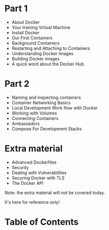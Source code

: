 <!SLIDE>
# Part 1

- About Docker
- Your training Virtual Machine
- Install Docker
- Our First Containers
- Background Containers
- Restarting and Attaching to Containers
- Understanding Docker Images
- Building Docker images
- A quick word about the Docker Hub

<!SLIDE>
# Part 2

- Naming and inspecting containers
- Container Networking Basics
- Local Development Work flow with Docker
- Working with Volumes
- Connecting Containers
- Ambassadors
- Compose For Development Stacks

<!SLIDE>
# Extra material

- Advanced Dockerfiles
- Security
- Dealing with Vulnerabilities
- Securing Docker with TLS
- The Docker API

Note: the extra material will *not* be covered today.

It's here for reference only!

<!SLIDE toc>
# Table of Contents

~~~TOC~~~
